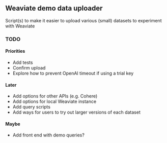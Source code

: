 ## Weaviate demo data uploader

Script(s) to make it easier to upload various (small) datasets to experiment with Weaviate

### TODO


#### Priorities
- Add tests
- Confirm upload 
- Explore how to prevent OpenAI timeout if using a trial key

#### Later
- Add options for other APIs (e.g. Cohere)
- Add options for local Weaviate instance
- Add query scripts
- Add ways for users to try out larger versions of each dataset

#### Maybe
- Add front end with demo queries?
